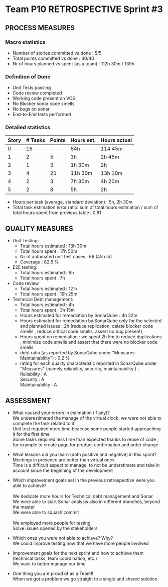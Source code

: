 Team P10 RETROSPECTIVE Sprint #3
=====================================

## PROCESS MEASURES 

### Macro statistics

- Number of stories committed vs done : 5/5
- Total points committed vs done : 40/40
- Nr of hours planned vs spent (as a team) : 112h 30m / 139h 


### Definition of Done
- Unit Tests passing
- Code review completed
- Working code present on VCS
- No Blocker sonar code smells
- No bugs on sonar
- End-to-End tests performed



### Detailed statistics

| Story  | # Tasks | Points | Hours est. | Hours actual |
|--------|---------|--------|------------|--------------|
| 0      |    16     |    -   |    84h       |  114 45m   |
| 1      |    2    |    5   |    3h        |    2h 45m          |
| 2      |     1    |  3   |    1h 30m      |      2h        |
| 3      |    4     |   21    |    11h 30m       |    13h 10m           |
| 4      |    2     |  3    |     7h 30m      |   4h 20m          |
| 5      |    2     |   8    |     5h     |   2h         |



- Hours per task (average, standard deviation) : 5h, 2h 30m
- Total task estimation error ratio: sum of total hours estimation / sum of total hours spent from previous table : 0.81

  
## QUALITY MEASURES 

- Unit Testing:
  - Total hours estimated : 13h 30m
  - Total hours spent : 17h 50m
  - Nr of automated unit test cases : 66 (43 old)
  - Coverage  : 82.6 %
- E2E testing:
  - Total hours estimated : 6h
  - Total hours spent : 7h
- Code review 
  - Total hours estimated : 12 h
  - Total hours spent : 19h 25m
- Technical Debt management:
  - Total hours estimated : 4h
  - Total hours spent : 3h 15m
  - Hours estimated for remediation by SonarQube : 4h 22m
  - Hours estimated for remediation by SonarQube only for the selected and planned issues : 2h (reduce replication, delete blocker code smells , reduce critical code smells, assert no bug present) 
  - Hours spent on remediation  : we spent 2h 5m to reduce duplications , minimize code smells and assert that there were no blocker code smells
  - debt ratio (as reported by SonarQube under "Measures-Maintainability") : 0.2 %
  - rating for each quality characteristic reported in SonarQube under "Measures" (namely reliability, security, maintainability ) :
  <br>Reliability : A <br>Security : A
  <br>Maintainability : A
  
## ASSESSMENT

- What caused your errors in estimation (if any)? <br>
We underestimated the manage of the virtual clock, we were not able to complete the task related to it <br>Unit test required more time beacuse some people started approaching it for the first time <br> Some tasks required less time than expected thanks to reuse of code , for example to create page for product confirmation and order change<br>


- What lessons did you learn (both positive and negative) in this sprint? <br>
Meetings in presence are better than virtual ones<br>
Time is a difficult aspect to manage, to not be understimate and take in account since the beginning of the development<br>

- Which improvement goals set in the previous retrospective were you able to achieve? <br>
<br>We dedicate more hours for Technical debt management and Sonar
<br>We were able to start Sonar analysis also in different branches, beyond the master 
<br>We were able to squash commit  
<br>We employed more people for testing
<br>Solve issues opened by the stakeholders

- Which ones you were not able to achieve? Why?<br> 
  We could improve testing now that we have more people involved

- Improvement goals for the next sprint and how to achieve them (technical tasks, team coordination, etc.) 
<br> We want to better manage our time<br>


- One thing you are proud of as a Team!!<br>
When we got a problem we go straight to a single and shared solution
